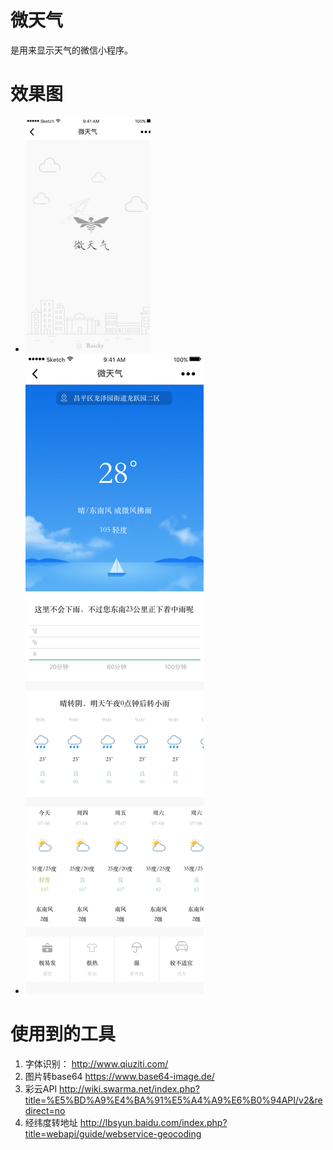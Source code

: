 # 微天气

是用来显示天气的微信小程序。

# 效果图
+ ![1](documents/1.png)
+ ![2](documents/2.png)



# 使用到的工具
1.  字体识别： http://www.qiuziti.com/
2. 图片转base64 https://www.base64-image.de/
3. 彩云API http://wiki.swarma.net/index.php?title=%E5%BD%A9%E4%BA%91%E5%A4%A9%E6%B0%94API/v2&redirect=no
4. 经纬度转地址 http://lbsyun.baidu.com/index.php?title=webapi/guide/webservice-geocoding
